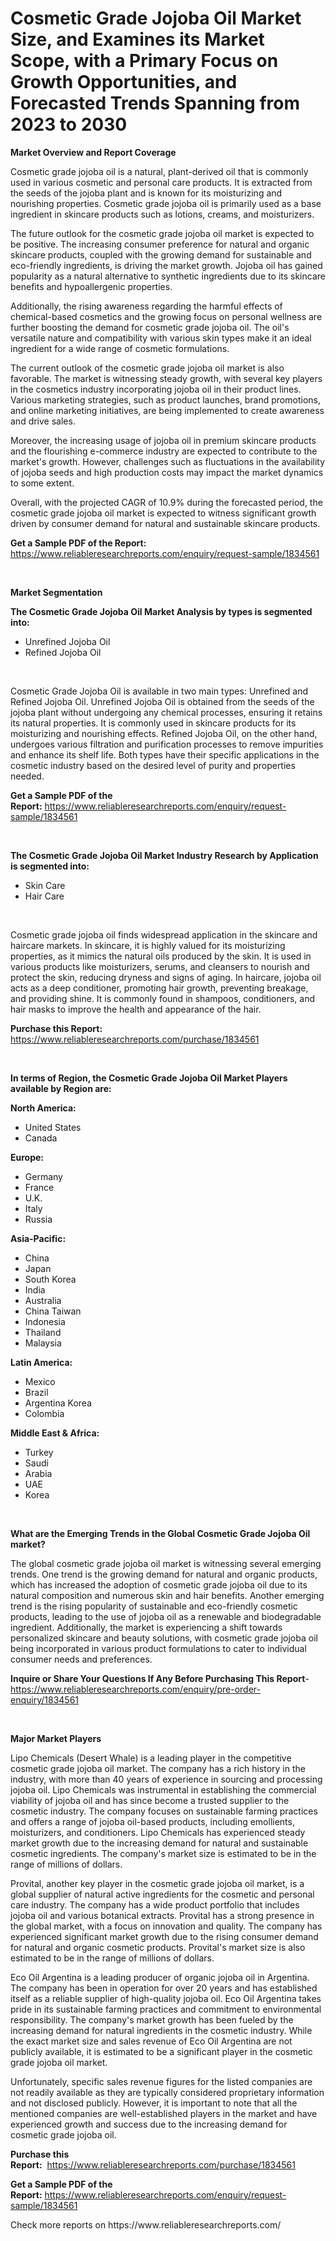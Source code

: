 <p><h1>Cosmetic Grade Jojoba Oil Market Size, and Examines its Market Scope, with a Primary Focus on Growth Opportunities, and Forecasted Trends Spanning from 2023 to 2030</h1></p><p><strong>Market Overview and Report Coverage</strong></p>
<p><p>Cosmetic grade jojoba oil is a natural, plant-derived oil that is commonly used in various cosmetic and personal care products. It is extracted from the seeds of the jojoba plant and is known for its moisturizing and nourishing properties. Cosmetic grade jojoba oil is primarily used as a base ingredient in skincare products such as lotions, creams, and moisturizers.</p><p>The future outlook for the cosmetic grade jojoba oil market is expected to be positive. The increasing consumer preference for natural and organic skincare products, coupled with the growing demand for sustainable and eco-friendly ingredients, is driving the market growth. Jojoba oil has gained popularity as a natural alternative to synthetic ingredients due to its skincare benefits and hypoallergenic properties.</p><p>Additionally, the rising awareness regarding the harmful effects of chemical-based cosmetics and the growing focus on personal wellness are further boosting the demand for cosmetic grade jojoba oil. The oil's versatile nature and compatibility with various skin types make it an ideal ingredient for a wide range of cosmetic formulations.</p><p>The current outlook of the cosmetic grade jojoba oil market is also favorable. The market is witnessing steady growth, with several key players in the cosmetics industry incorporating jojoba oil in their product lines. Various marketing strategies, such as product launches, brand promotions, and online marketing initiatives, are being implemented to create awareness and drive sales.</p><p>Moreover, the increasing usage of jojoba oil in premium skincare products and the flourishing e-commerce industry are expected to contribute to the market's growth. However, challenges such as fluctuations in the availability of jojoba seeds and high production costs may impact the market dynamics to some extent.</p><p>Overall, with the projected CAGR of 10.9% during the forecasted period, the cosmetic grade jojoba oil market is expected to witness significant growth driven by consumer demand for natural and sustainable skincare products.</p></p>
<p><strong>Get a Sample PDF of the Report:</strong> <a href="https://www.reliableresearchreports.com/enquiry/request-sample/1834561">https://www.reliableresearchreports.com/enquiry/request-sample/1834561</a></p>
<p>&nbsp;</p>
<p><strong>Market Segmentation</strong></p>
<p><strong>The Cosmetic Grade Jojoba Oil Market Analysis by types is segmented into:</strong></p>
<p><ul><li>Unrefined Jojoba Oil</li><li>Refined Jojoba Oil</li></ul></p>
<p>&nbsp;</p>
<p><p>Cosmetic Grade Jojoba Oil is available in two main types: Unrefined and Refined Jojoba Oil. Unrefined Jojoba Oil is obtained from the seeds of the jojoba plant without undergoing any chemical processes, ensuring it retains its natural properties. It is commonly used in skincare products for its moisturizing and nourishing effects. Refined Jojoba Oil, on the other hand, undergoes various filtration and purification processes to remove impurities and enhance its shelf life. Both types have their specific applications in the cosmetic industry based on the desired level of purity and properties needed.</p></p>
<p><strong>Get a Sample PDF of the Report:</strong>&nbsp;<a href="https://www.reliableresearchreports.com/enquiry/request-sample/1834561">https://www.reliableresearchreports.com/enquiry/request-sample/1834561</a></p>
<p>&nbsp;</p>
<p><strong>The Cosmetic Grade Jojoba Oil Market Industry Research by Application is segmented into:</strong></p>
<p><ul><li>Skin Care</li><li>Hair Care</li></ul></p>
<p>&nbsp;</p>
<p><p>Cosmetic grade jojoba oil finds widespread application in the skincare and haircare markets. In skincare, it is highly valued for its moisturizing properties, as it mimics the natural oils produced by the skin. It is used in various products like moisturizers, serums, and cleansers to nourish and protect the skin, reducing dryness and signs of aging. In haircare, jojoba oil acts as a deep conditioner, promoting hair growth, preventing breakage, and providing shine. It is commonly found in shampoos, conditioners, and hair masks to improve the health and appearance of the hair.</p></p>
<p><strong>Purchase this Report:</strong>&nbsp; <a href="https://www.reliableresearchreports.com/purchase/1834561">https://www.reliableresearchreports.com/purchase/1834561</a></p>
<p>&nbsp;</p>
<p><strong>In terms of Region, the Cosmetic Grade Jojoba Oil Market Players available by Region are:</strong></p>
<p>
    <p> <strong> North America: </strong>
        <ul>
            <li>United States</li>
            <li>Canada</li>
        </ul>
        </p> 
    <p> <strong> Europe: </strong>
        <ul>
            <li>Germany</li>
            <li>France</li>
            <li>U.K.</li>
            <li>Italy</li>
            <li>Russia</li>
        </ul>
        </p> 
    <p> <strong> Asia-Pacific: </strong>
        <ul>
            <li>China</li>
            <li>Japan</li>
            <li>South Korea</li>
            <li>India</li>
            <li>Australia</li>
            <li>China Taiwan</li>
            <li>Indonesia</li>
            <li>Thailand</li>
            <li>Malaysia</li>
        </ul>
        </p> 
    <p> <strong> Latin America: </strong>
        <ul>
            <li>Mexico</li>
            <li>Brazil</li>
            <li>Argentina Korea</li>
            <li>Colombia</li>
        </ul>
        </p> 
    <p> <strong> Middle East & Africa: </strong>
        <ul>
            <li>Turkey</li>
            <li>Saudi</li>
            <li>Arabia</li>
            <li>UAE</li>
            <li>Korea</li>
        </ul>
    </p>
    </p>
<p>&nbsp;</p>
<p><strong>What are the Emerging Trends in the Global Cosmetic Grade Jojoba Oil market?</strong></p>
<p><p>The global cosmetic grade jojoba oil market is witnessing several emerging trends. One trend is the growing demand for natural and organic products, which has increased the adoption of cosmetic grade jojoba oil due to its natural composition and numerous skin and hair benefits. Another emerging trend is the rising popularity of sustainable and eco-friendly cosmetic products, leading to the use of jojoba oil as a renewable and biodegradable ingredient. Additionally, the market is experiencing a shift towards personalized skincare and beauty solutions, with cosmetic grade jojoba oil being incorporated in various product formulations to cater to individual consumer needs and preferences.</p></p>
<p><strong>Inquire or Share Your Questions If Any Before Purchasing This Report</strong>- <a href="https://www.reliableresearchreports.com/enquiry/pre-order-enquiry/1834561">https://www.reliableresearchreports.com/enquiry/pre-order-enquiry/1834561</a></p>
<p>&nbsp;</p>
<p><strong>Major Market Players</strong></p>
<p><p>Lipo Chemicals (Desert Whale) is a leading player in the competitive cosmetic grade jojoba oil market. The company has a rich history in the industry, with more than 40 years of experience in sourcing and processing jojoba oil. Lipo Chemicals was instrumental in establishing the commercial viability of jojoba oil and has since become a trusted supplier to the cosmetic industry. The company focuses on sustainable farming practices and offers a range of jojoba oil-based products, including emollients, moisturizers, and conditioners. Lipo Chemicals has experienced steady market growth due to the increasing demand for natural and sustainable cosmetic ingredients. The company's market size is estimated to be in the range of millions of dollars.</p><p>Provital, another key player in the cosmetic grade jojoba oil market, is a global supplier of natural active ingredients for the cosmetic and personal care industry. The company has a wide product portfolio that includes jojoba oil and various botanical extracts. Provital has a strong presence in the global market, with a focus on innovation and quality. The company has experienced significant market growth due to the rising consumer demand for natural and organic cosmetic products. Provital's market size is also estimated to be in the range of millions of dollars.</p><p>Eco Oil Argentina is a leading producer of organic jojoba oil in Argentina. The company has been in operation for over 20 years and has established itself as a reliable supplier of high-quality jojoba oil. Eco Oil Argentina takes pride in its sustainable farming practices and commitment to environmental responsibility. The company's market growth has been fueled by the increasing demand for natural ingredients in the cosmetic industry. While the exact market size and sales revenue of Eco Oil Argentina are not publicly available, it is estimated to be a significant player in the cosmetic grade jojoba oil market.</p><p>Unfortunately, specific sales revenue figures for the listed companies are not readily available as they are typically considered proprietary information and not disclosed publicly. However, it is important to note that all the mentioned companies are well-established players in the market and have experienced growth and success due to the increasing demand for cosmetic grade jojoba oil.</p></p>
<p><strong>Purchase this Report:</strong>&nbsp;&nbsp;<a href="https://www.reliableresearchreports.com/purchase/1834561">https://www.reliableresearchreports.com/purchase/1834561</a></p>
<p></p>
<p><strong>Get a Sample PDF of the Report:</strong>&nbsp;<a href="https://www.reliableresearchreports.com/enquiry/request-sample/1834561">https://www.reliableresearchreports.com/enquiry/request-sample/1834561</a></p>
<p>Check more reports on https://www.reliableresearchreports.com/</p>